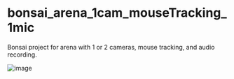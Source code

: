 # bonsai_arena_1cam_mouseTracking_1mic
Bonsai project for arena with 1 or 2 cameras, mouse tracking, and audio recording.


![image](https://user-images.githubusercontent.com/29898879/123439527-d67d8a00-d59f-11eb-9ee7-0bf41f580aad.png)
